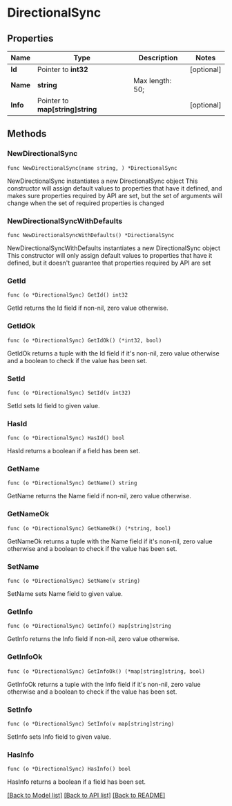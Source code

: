 # DirectionalSync

## Properties

Name | Type | Description | Notes
------------ | ------------- | ------------- | -------------
**Id** | Pointer to **int32** |  | [optional] 
**Name** | **string** |  Max length: 50; | 
**Info** | Pointer to **map[string]string** |  | [optional] 

## Methods

### NewDirectionalSync

`func NewDirectionalSync(name string, ) *DirectionalSync`

NewDirectionalSync instantiates a new DirectionalSync object
This constructor will assign default values to properties that have it defined,
and makes sure properties required by API are set, but the set of arguments
will change when the set of required properties is changed

### NewDirectionalSyncWithDefaults

`func NewDirectionalSyncWithDefaults() *DirectionalSync`

NewDirectionalSyncWithDefaults instantiates a new DirectionalSync object
This constructor will only assign default values to properties that have it defined,
but it doesn't guarantee that properties required by API are set

### GetId

`func (o *DirectionalSync) GetId() int32`

GetId returns the Id field if non-nil, zero value otherwise.

### GetIdOk

`func (o *DirectionalSync) GetIdOk() (*int32, bool)`

GetIdOk returns a tuple with the Id field if it's non-nil, zero value otherwise
and a boolean to check if the value has been set.

### SetId

`func (o *DirectionalSync) SetId(v int32)`

SetId sets Id field to given value.

### HasId

`func (o *DirectionalSync) HasId() bool`

HasId returns a boolean if a field has been set.

### GetName

`func (o *DirectionalSync) GetName() string`

GetName returns the Name field if non-nil, zero value otherwise.

### GetNameOk

`func (o *DirectionalSync) GetNameOk() (*string, bool)`

GetNameOk returns a tuple with the Name field if it's non-nil, zero value otherwise
and a boolean to check if the value has been set.

### SetName

`func (o *DirectionalSync) SetName(v string)`

SetName sets Name field to given value.


### GetInfo

`func (o *DirectionalSync) GetInfo() map[string]string`

GetInfo returns the Info field if non-nil, zero value otherwise.

### GetInfoOk

`func (o *DirectionalSync) GetInfoOk() (*map[string]string, bool)`

GetInfoOk returns a tuple with the Info field if it's non-nil, zero value otherwise
and a boolean to check if the value has been set.

### SetInfo

`func (o *DirectionalSync) SetInfo(v map[string]string)`

SetInfo sets Info field to given value.

### HasInfo

`func (o *DirectionalSync) HasInfo() bool`

HasInfo returns a boolean if a field has been set.


[[Back to Model list]](../README.md#documentation-for-models) [[Back to API list]](../README.md#documentation-for-api-endpoints) [[Back to README]](../README.md)


